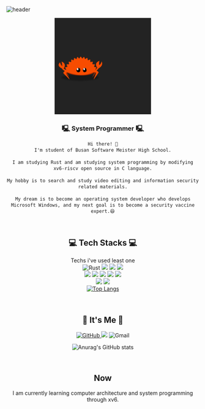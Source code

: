![header](https://capsule-render.vercel.app/api?type=waving&color=FFA500&height=200&descAlign=50&fontAlign=50&section=header&text=KimWang906&fontSize=65&fontColor=2E2E2E&animation=twinkling)

<p align="center">
<img width="50%" src="/crab.gif"/>
</p>
    
<div align="center">
    
### 🖳 System Programmer 🖳
    
    Hi there! 👋
    I'm student of Busan Software Meister High School.
    
    I am studying Rust and am studying system programming by modifying xv6-riscv open source in C language.
    
    My hobby is to search and study video editing and information security related materials.

    My dream is to become an operating system developer who develops Microsoft Windows, and my next goal is to become a security vaccine expert.😆
<br/>
    
## 💻 Tech Stacks 💻
    
Techs i've used least one <br/> 
<img alt="Rust" src="https://img.shields.io/badge/Rust-000000?style=flat-square&logo=rust&logoColor=white"/> <img src="https://img.shields.io/badge/Python-3776AB?style=flat-square&logo=python&logoColor=white"/> <img src="https://img.shields.io/badge/C++-00599C?style=flat-square&logo=c%2B%2B&logoColor=white"/>   <img src="https://img.shields.io/badge/C-A8B9CC?style=flat-square&logo=c&logoColor=white"/> <br/> <img src="https://img.shields.io/badge/HTML-E34F26?style=flat-square&logo=html5&logoColor=white"/> <img src="https://img.shields.io/badge/CSS-1572B6?style=flat-square&logo=css&logoColor=white"/> <img src="https://img.shields.io/badge/JavaScript-F7DF1E?style=flat-square&logo=javascript&logoColor=white"/> <img src="https://img.shields.io/badge/PHP-777BB4?style=flat-square&logo=php&logoColor=white"/> <img src="https://img.shields.io/badge/MySQL-4479A1?style=flat-square&logo=mysql&logoColor=white"/> </br> <img src="https://img.shields.io/badge/Linux-00599C?style=flat-square&logo=linux&logoColor=white"/> <img src="https://img.shields.io/badge/Kali_Linux-557C94?style=flat-square&logo=kalilinux&logoColor=white"/>
<br/>
[![Top Langs](https://github-readme-stats.vercel.app/api/top-langs/?username=anuraghazra&hide=javascript,html,css,glsl,go)](https://github.com/anuraghazra/github-readme-stats)

<br/>

## 🌹 It's Me 🌹
<a href = "https://github.com/KimWang906"><img alt="GitHub" src ="https://img.shields.io/badge/GitHub-181717.svg?&style=for-the-badge&logo=GitHub&logoColor=white"/>
</a>  <a href="https://www.instagram.com/kimwang0009/" target="_blank">
    <img src="https://img.shields.io/badge/Instagram-E4405F?style=flat-square&logo=instagram&logoColor=white"/></a>
<img alt="Gmail" src 
="https://img.shields.io/badge/hyunbin06git@gmail.com-EA4335.svg?&style=for-the-badge&logo=Gmail&logoColor=white"/>

![Anurag's GitHub stats](https://github-readme-stats.vercel.app/api?username=KimWang906&show_icons=true&theme=radical)


<br/>

## Now

I am currently learning computer architecture and system programming through xv6.

</div>
